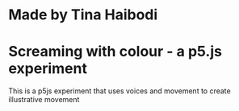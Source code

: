 
# Made by Tina Haibodi


# Screaming with colour - a p5.js experiment

This is a p5js experiment that uses voices and movement to create illustrative movement

